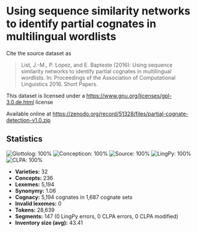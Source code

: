 # Using sequence similarity networks to identify partial cognates in multilingual wordlists

Cite the source dataset as

> List, J.-M., P. Lopez, and E. Bapteste (2016): Using sequence similarity networks to identify partial cognates in multilingual wordlists. In: Proceedings of the Association of Computational Linguistics 2016. Short Papers.

This dataset is licensed under a https://www.gnu.org/licenses/gpl-3.0.de.html license

Available online at https://zenodo.org/record/51328/files/partial-cognate-detection-v1.0.zip

## Statistics
![Glottolog: 100%](https://img.shields.io/badge/Glottolog-100%25-brightgreen.svg "Glottolog: 100%") ![Concepticon: 100%](https://img.shields.io/badge/Concepticon-100%25-brightgreen.svg "Concepticon: 100%") ![Source: 100%](https://img.shields.io/badge/Source-100%25-brightgreen.svg "Source: 100%") ![LingPy: 100%](https://img.shields.io/badge/LingPy-100%25-brightgreen.svg "LingPy: 100%") ![CLPA: 100%](https://img.shields.io/badge/CLPA-100%25-brightgreen.svg "CLPA: 100%")

- **Varieties:** 32
- **Concepts:** 236
- **Lexemes:** 5,194
- **Synonymy:** 1.06
- **Cognacy:** 5,194 cognates in 1,687 cognate sets
- **Invalid lexemes:** 0
- **Tokens:** 28,639
- **Segments:** 147 (0 LingPy errors, 0 CLPA errors, 0 CLPA modified)
- **Inventory size (avg):** 43.41